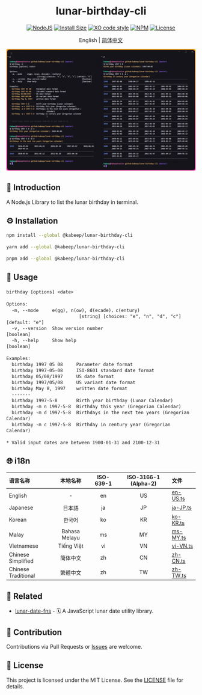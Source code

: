 <div align="center">

<h1>lunar-birthday-cli</h1>

[![NodeJS][node-image]][node-url]
[![Install Size][install-size-image]][install-size-url]
[![XO code style][xo-code-style-image]][xo-code-style-url]
[![NPM][npm-image]][npm-url]
[![License][license-image]][license-url]

English | [简体中文][zh-cn-url]

<img width="814" src="docs/images/usage.en-US.png" alt="usage-png">

</div>

## 📖 Introduction

A Node.js Library to list the lunar birthday in terminal.

## ⚙️ Installation

```bash
npm install --global @kabeep/lunar-birthday-cli
```

```bash
yarn add --global @kabeep/lunar-birthday-cli
```

```bash
pnpm add --global @kabeep/lunar-birthday-cli
```

## 🚀 Usage

```
birthday [options] <date>

Options:
  -m, --mode     e(gg), n(ow), d(ecade)，c(entury)
                           [string] [choices: "e", "n", "d", "c"] [default: "e"]
  -v, --version  Show version number                                   [boolean]
  -h, --help     Show help                                             [boolean]

Examples:
  birthday 1997 05 08     Parameter date format
  birthday 1997-05-08     ISO-8601 standard date format
  birthday 05/08/1997     US date format
  birthday 1997/05/08     US variant date format
  birthday May 8, 1997    written date format
  -------
  birthday 1997-5-8       Birth year birthday (Lunar Calendar)
  birthday -m n 1997-5-8  Birthday this year (Gregorian Calendar)
  birthday -m d 1997-5-8  Birthdays in the next ten years (Gregorian Calendar)
  birthday -m c 1997-5-8  Birthday in century year (Gregorian Calendar)

* Valid input dates are between 1900-01-31 and 2100-12-31
```

## 🌐 i18n

| 语言名称                |     本地名称      | ISO-639-1 | ISO-3166-1 (Alpha-2) | 文件                           |
|:--------------------|:-------------:|:---------:|:--------------------:|:-----------------------------|
| English             |       -       |    en     |          US          | [en-US.ts][locale-en-us-url] |
| Japanese            |      日本語      |    ja     |          JP          | [ja-JP.ts][locale-ja-jp-url] |
| Korean              |      한국어      |    ko     |          KR          | [ko-KR.ts][locale-ko-kr-url] |
| Malay               | Bahasa Melayu |    ms     |          MY          | [ms-MY.ts][locale-ms-my-url] |
| Vietnamese          |  Tiếng Việt   |    vi     |          VN          | [vi-VN.ts][locale-vi-vn-url] |
| Chinese Simplified  |     简体中文      |    zh     |          CN          | [zh-CN.ts][locale-zh-cn-url] |
| Chinese Traditional |     繁體中文      |    zh     |          TW          | [zh-TW.ts][locale-zh-tw-url] |

## 🔗 Related

- [lunar-date-fns][lunar-date-fns-url] - 🗓️ A JavaScript lunar date utility library.

## 🤝 Contribution

Contributions via Pull Requests or [Issues][issues-url] are welcome.

## 📄 License

This project is licensed under the MIT License. See the [LICENSE][license-url] file for details.


[node-image]: https://img.shields.io/node/v/%40kabeep%2Flunar-birthday-cli?color=lightseagreen
[node-url]: https://nodejs.org/

[npm-image]: https://img.shields.io/npm/d18m/%40kabeep%2Flunar-birthday-cli?color=cornflowerblue
[npm-url]: https://www.npmjs.com/package/@kabeep/lunar-birthday-cli

[install-size-image]: https://packagephobia.com/badge?p=@kabeep/lunar-birthday-cli
[install-size-url]: https://packagephobia.com/result?p=@kabeep/lunar-birthday-cli

[xo-code-style-image]: https://shields.io/badge/code_style-5ed9c7?logo=xo&labelColor=gray&logoSize=auto&logoWidth=20
[xo-code-style-url]: https://github.com/xojs/xo

[license-image]: https://img.shields.io/github/license/kabeep/lunar-birthday-cli?color=slateblue
[license-url]: LICENSE

[en-us-url]: README.md
[zh-cn-url]: README.zh-CN.md

[locale-en-us-url]: src/locale/en-US.ts
[locale-ja-jp-url]: src/locale/ja-JP.ts
[locale-ko-kr-url]: src/locale/ko-KR.ts
[locale-ms-my-url]: src/locale/ms-MY.ts
[locale-vi-vn-url]: src/locale/vi-VN.ts
[locale-zh-cn-url]: src/locale/zh-CN.ts
[locale-zh-tw-url]: src/locale/zh-TW.ts

[lunar-date-fns-url]: https://github.com/kabeep/lunar-date-fns

[issues-url]: https://github.com/kabeep/lunar-birthday-cli/issues
